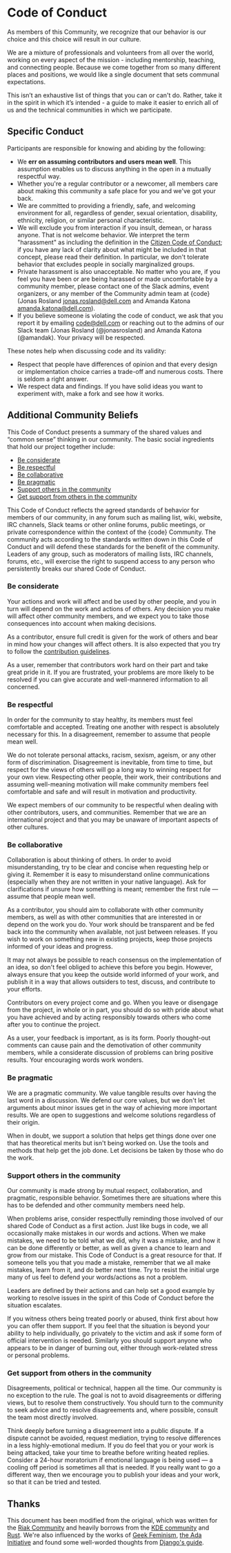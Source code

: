 # Code of Conduct

As members of this Community, we recognize that our behavior is our choice and this choice will result in our culture.

We are a mixture of professionals and volunteers from all over the world, working on every aspect of the mission - including mentorship, teaching, and connecting people. Because we come together from so many different places and positions, we would like a single document that sets communal expectations.

This isn’t an exhaustive list of things that you can or can't do. Rather, take it in the spirit in which it’s intended - a guide to make it easier to enrich all of us and the technical communities in which we participate.


## Specific Conduct

Participants are responsible for knowing and abiding by the following:

* We **err on assuming contributors and users mean well**. This assumption enables us to discuss anything in the open in a mutually respectful way.
* Whether you're a regular contributor or a newcomer, all members care about making this community a safe place for you and we've got your back.
* We are committed to providing a friendly, safe, and welcoming environment for all, regardless of gender, sexual orientation, disability, ethnicity, religion, or similar personal characteristic.
* We will exclude you from interaction if you insult, demean, or harass anyone. That is not welcome behavior. We interpret the term "harassment" as including the definition in the [Citizen Code of Conduct](http://citizencodeofconduct.org/); if you have any lack of clarity about what might be included in that concept, please read their definition. In particular, we don't tolerate behavior that excludes people in socially marginalized groups.
* Private harassment is also unacceptable. No matter who you are, if you feel you have been or are being harassed or made uncomfortable by a community member, please contact one of the Slack admins, event organizers, or any member of the Community admin team at {code} (Jonas Rosland [jonas.rosland@dell.com](mailto:jonas.rosland@dell.com) and Amanda Katona [amanda.katona@dell.com](mailto:amanda.katona@dell.com)).
* If you believe someone is violating the code of conduct, we ask that you report it by emailing [code@dell.com](mailto:code@dell.com) or reaching out to the admins of our Slack team (Jonas Rosland (@jonasrosland) and Amanda Katona (@amandak). Your privacy will be respected.

These notes help when discussing code and its validity:

* Respect that people have differences of opinion and that every design or implementation choice carries a trade-off and numerous costs. There is seldom a right answer.
* We respect data and findings. If you have solid ideas you want to experiment with, make a fork and see how it works.

## Additional Community Beliefs

This Code of Conduct presents a summary of the shared values and “common sense” thinking in our community. The basic social ingredients that hold our project together include:

* [Be considerate](#be-considerate)
* [Be respectful](#be-respectful)
* [Be collaborative](#be-collaborative)
* [Be pragmatic](#be-pragmatic)
* [Support others in the community](#support-others-in-the-community)
* [Get support from others in the community](#get-support-from-others-in-the-community)

This Code of Conduct reflects the agreed standards of behavior for members of our community, in any forum such as mailing list, wiki, website, IRC channels, Slack teams or other online forums, public meetings, or private correspondence within the context of the {code} Community. The community acts according to the standards written down in this Code of Conduct and will defend these standards for the benefit of the community. Leaders of any group, such as moderators of mailing lists, IRC channels, forums, etc., will exercise the right to suspend access to any person who persistently breaks our shared Code of Conduct.

### Be considerate

Your actions and work will affect and be used by other people, and you in turn will depend on the work and actions of others. Any decision you make will affect other community members, and we expect you to take those consequences into account when making decisions.

As a contributor, ensure full credit is given for the work of others and bear in mind how your changes will affect others. It is also expected that you try to follow the [contribution guidelines](https://github.com/codedellemc/codedellemc.github.io/wiki/How-to-contribute-to-EMC-%7Bcode%7D-and-add-your-project).

As a user, remember that contributors work hard on their part and take great pride in it. If you are frustrated, your problems are more likely to be resolved if you can give accurate and well-mannered information to all concerned.

### Be respectful

In order for the community to stay healthy, its members must feel comfortable and accepted. Treating one another with respect is absolutely necessary for this. In a disagreement, remember to assume that people mean well.

We do not tolerate personal attacks, racism, sexism, ageism, or any other form of discrimination. Disagreement is inevitable, from time to time, but respect for the views of others will go a long way to winning respect for your own view. Respecting other people, their work, their contributions and assuming well-meaning motivation will make community members feel comfortable and safe and will result in motivation and productivity.

We expect members of our community to be respectful when dealing with other contributors, users, and communities. Remember that we are an international project and that you may be unaware of important aspects of other cultures.

### Be collaborative

Collaboration is about thinking of others. In order to avoid misunderstanding, try to be clear and concise when requesting help or giving it. Remember it is easy to misunderstand online communications (especially when they are not written in your native language). Ask for clarifications if unsure how something is meant; remember the first rule — assume that people mean well.

As a contributor, you should aim to collaborate with other community members, as well as with other communities that are interested in or depend on the work you do. Your work should be transparent and be fed back into the community when available, not just between releases. If you wish to work on something new in existing projects, keep those projects informed of your ideas and progress.

It may not always be possible to reach consensus on the implementation of an idea, so don't feel obliged to achieve this before you begin. However, always ensure that you keep the outside world informed of your work, and publish it in a way that allows outsiders to test, discuss, and contribute to your efforts.

Contributors on every project come and go. When you leave or disengage from the project, in whole or in part, you should do so with pride about what you have achieved and by acting responsibly towards others who come after you to continue the project.

As a user, your feedback is important, as is its form. Poorly thought-out comments can cause pain and the demotivation of other community members, while a considerate discussion of problems can bring positive results. Your encouraging words work wonders.

### Be pragmatic

We are a pragmatic community. We value tangible results over having the last word in a discussion. We defend our core values, but we don't let arguments about minor issues get in the way of achieving more important results. We are open to suggestions and welcome solutions regardless of their origin.

When in doubt, we support a solution that helps get things done over one that has theoretical merits but isn't being worked on. Use the tools and methods that help get the job done. Let decisions be taken by those who do the work.

### Support others in the community

Our community is made strong by mutual respect, collaboration, and pragmatic, responsible behavior. Sometimes there are situations where this has to be defended and other community members need help.

When problems arise, consider respectfully reminding those involved of our shared Code of Conduct as a first action. Just like bugs in code, we all occasionally make mistakes in our words and actions. When we make mistakes, we need to be told what we did, why it was a mistake, and how it can be done differently or better, as well as given a chance to learn and grow from our mistake. This Code of Conduct is a great resource for that. If someone tells you that you made a mistake, remember that we all make mistakes, learn from it, and do better next time. Try to resist the initial urge many of us feel to defend your words/actions as not a problem.

Leaders are defined by their actions and can help set a good example by working to resolve issues in the spirit of this Code of Conduct before the situation escalates.

If you witness others being treated poorly or abused, think first about how you can offer them support. If you feel that the situation is beyond your ability to help individually, go privately to the victim and ask if some form of official intervention is needed. Similarly you should support anyone who appears to be in danger of burning out, either through work-related stress or personal problems.


### Get support from others in the community

Disagreements, political or technical, happen all the time. Our community is no exception to the rule. The goal is not to avoid disagreements or differing views, but to resolve them constructively. You should turn to the community to seek advice and to resolve disagreements and, where possible, consult the team most directly involved.

Think deeply before turning a disagreement into a public dispute. If a dispute cannot be avoided, request mediation, trying to resolve differences in a less highly-emotional medium. If you do feel that you or your work is being attacked, take your time to breathe before writing heated replies. Consider a 24-hour moratorium if emotional language is being used — a cooling off period is sometimes all that is needed. If you really want to go a different way, then we encourage you to publish your ideas and your work, so that it can be tried and tested.


## Thanks

This document has been modified from the original, which was written for the [Riak Community](https://github.com/basho-labs/the-riak-community) and heavily borrows from the [KDE community](https://www.kde.org/code-of-conduct/) and  [Rust](http://www.rust-lang.org/conduct.html). We're also influenced by the works of [Geek Feminism](http://geekfeminism.wikia.com/wiki/Conference_anti-harassment/Policy), [the Ada Initiative](https://adainitiative.org/2014/02/howto-design-a-code-of-conduct-for-your-community/) and found some well-worded thoughts from [Django's guide](https://www.djangoproject.com/conduct/).
